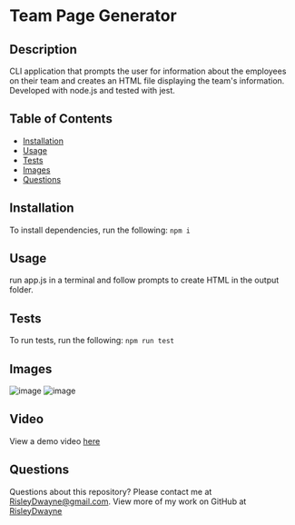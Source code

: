 # Team Page Generator
## Description
CLI application that prompts the user for information about the employees on their team and creates an HTML file displaying the team's information. Developed with node.js and tested with jest.
## Table of Contents
* [Installation](#installation)
* [Usage](#usage)
* [Tests](#tests)
* [Images](#images)
* [Questions](#questions)
## Installation
To install dependencies, run the following:
`
npm i
`
## Usage
run app.js in a terminal and follow prompts to create HTML in the output folder.
## Tests
To run tests, run the following:
`
npm run test
`
## Images
![image](https://user-images.githubusercontent.com/18751823/91666331-d15bc580-eac9-11ea-8f3b-5e9f0c597ba6.png)
![image](https://user-images.githubusercontent.com/18751823/91666337-de78b480-eac9-11ea-852c-7dee433fe981.png)
## Video
View a demo video [here](https://www.youtube.com/watch?v=VOW2HKCa-E0)
## Questions
Questions about this repository? Please contact me at [RisleyDwayne@gmail.com](mailto:RisleyDwayne@gmail.com). View more of my work on GitHub at [RisleyDwayne](https://github.com/RisleyDwayne) 
